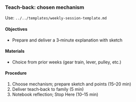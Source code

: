 ### Teach‑back: chosen mechanism

Use: `../../templates/weekly-session-template.md`

#### Objectives
- Prepare and deliver a 3‑minute explanation with sketch

#### Materials
- Choice from prior weeks (gear train, lever, pulley, etc.)

#### Procedure
1) Choose mechanism; prepare sketch and points (15–20 min)
2) Deliver teach‑back to family (5 min)
3) Notebook reflection; Stop Here (10–15 min)
